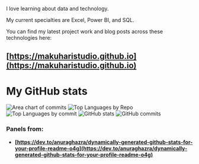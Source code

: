 I love learning about data and technology.

My current specialties are Excel, Power BI, and SQL.

You can find my latest project work and blog posts across these technologies here:

## [https://makuharistudio.github.io](https://makuharistudio.github.io)

# My GitHub stats

![Area chart of commits](https://github-profile-summary-cards.vercel.app/api/cards/profile-details?username=makuharistudio&theme=nord_bright)
![Top Languages by Repo](http://github-profile-summary-cards.vercel.app/api/cards/repos-per-language?username=makuharistudio&theme=nord_bright) ![Top Languages by commit](http://github-profile-summary-cards.vercel.app/api/cards/most-commit-language?username=makuharistudio&theme=nord_bright)
![GitHub stats](http://github-profile-summary-cards.vercel.app/api/cards/stats?username=makuharistudio&theme=nord_bright) ![GitHub commits](http://github-profile-summary-cards.vercel.app/api/cards/productive-time?username=vn7n24fzkq&theme=nord_bright&utcOffset=8)

### Panels from:
* **[https://dev.to/anuraghazra/dynamically-generated-github-stats-for-your-profile-readme-o4g](https://dev.to/anuraghazra/dynamically-generated-github-stats-for-your-profile-readme-o4g)**
